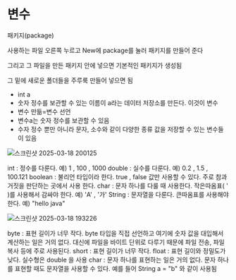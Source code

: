 # 변수

패키지(package)

사용하는 파일 오른쪽 누르고 New에 package를 눌러 패키지를 만들어 준다

그리고 그 파일을 만든 패키지 안에 넣으면 기본적인 패키지가 생성됨

그 밑에 새로운 폴더들을 주루룩 만들어 넣으면 됨

- int a
- 숫자 정수를 보관할 수 있는 이름이 a라는 데이터 저장소를 만든다. 이것이 변수
- 변수 만듦=변수 선언
- 변수a는 숫자 정수를 보관할 수 있음
- 수자 정수 뿐만 아니라 문자, 소수와 같이 다양한 종류 값을 저장할 수 있는 변수들이 있음

![스크린샷 2025-03-18 200125](https://github.com/user-attachments/assets/9119c0e3-5e35-4245-b023-42583013d6cb)

int : 정수를 다룬다. 예) 1 , 100 , 1000
double : 실수를 다룬다. 예) 0.2 , 1.5 , 100.121
boolean : 불리언 타입이라 한다. true , false 값만 사용할 수 있다. 주로 참과 거짓을 판단하는 곳에서 사용
한다.
char : 문자 하나를 다룰 때 사용한다. 작은따옴표( ' )를 사용해서 감싸야 한다. 예) 'A' , '가'
String : 문자열을 다룬다. 큰따옴표를 사용해야 한다. 예) "hello java"

![스크린샷 2025-03-18 193226](https://github.com/user-attachments/assets/b468c02c-bf5f-4ba2-90d2-cb63c9768cbf)

byte : 표현 길이가 너무 작다. 
byte 타입을 직접 선언하고 여기에 숫자 값을 대입해서 계산하는 일은 거의 없다.
대신에 파일을 바이트 단위로 다루기 때문에 파일 전송, 파일 복사 등에 주로 사용된다.
short : 표현 길이가 너무 작다. 
float : 표현 길이와 정밀도가 낮다. 실수형은 double 을 사용
char : 문자 하나를 표현하는 일은 거의 없다. 문자 하나를 표현할 때도 문자열을 사용할 수 있다.
예를 들어 String a = "b" 와 같이 사용됨
